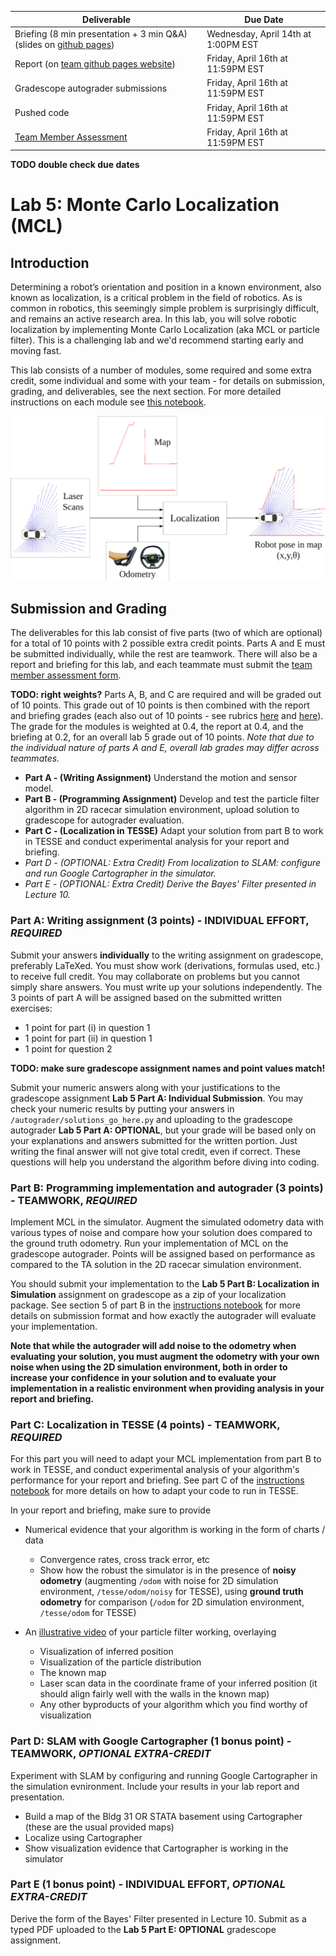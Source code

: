 | Deliverable | Due Date              |
|---------------|----------------------------------------------------------------------------|
| Briefing (8 min presentation + 3 min Q&A) (slides on [github pages](https://github.mit.edu/rss/website2021))  | Wednesday, April 14th at 1:00PM EST |
| Report (on [team github pages website](https://github.mit.edu/rss/website2021)) | Friday, April 16th at 11:59PM EST |
| Gradescope autograder submissions | Friday, April 16th at 11:59PM EST |
| Pushed code | Friday, April 16th at 11:59PM EST |
| [Team Member Assessment](https://docs.google.com/forms/d/e/1FAIpQLSeH7moDd1OhA5nKpBgstc7plhaBMFm3L1H99joylZSgegmQYw/viewform?usp=sf_link) | Friday, April 16th at 11:59PM EST |

**TODO double check due dates**

# Lab 5: Monte Carlo Localization (MCL)

## Introduction

Determining a robot’s orientation and position in a known environment, also known as localization, is a critical problem in the field of robotics. As is common in robotics, this seemingly simple problem is surprisingly difficult, and remains an active research area. In this lab, you will solve robotic localization by implementing Monte Carlo Localization (aka MCL or particle filter). This is a challenging lab and we'd recommend starting early and moving fast.

This lab consists of a number of modules, some required and some extra credit, some individual and some with your team - for details on submission, grading, and deliverables, see the next section. For more detailed instructions on each module see [this notebook](README.ipynb).

<img src="figures/pf.png" width="600">

## Submission and Grading

The deliverables for this lab consist of five parts (two of which are optional) for a total of 10 points with 2 possible extra credit points. Parts A and E must be submitted individually, while the rest are teamwork. There will also be a report and briefing for this lab, and each teammate must submit the [team member assessment form](https://docs.google.com/forms/d/e/1FAIpQLSeH7moDd1OhA5nKpBgstc7plhaBMFm3L1H99joylZSgegmQYw/viewform?usp=sf_link).

**TODO: right weights?**
Parts A, B, and C are required and will be graded out of 10 points. This grade out of 10 points is then combined with the report and briefing grades (each also out of 10 points - see rubrics [here](https://docs.google.com/document/d/1B6l7vKJFN3CPPcMn8cKKArHUU_Bq_YUZ5KxKoP6qMk0/edit?usp=sharing) and [here](https://docs.google.com/document/d/1NmqQP7n1omI9bIshF1Y-MP70gfDkgEeoMjpWv8hjfsY/edit?usp=sharing)). The grade for the modules is weighted at 0.4, the report at 0.4, and the briefing at 0.2, for an overall lab 5 grade out of 10 points. *Note that due to the individual nature of parts A and E, overall lab grades may differ across teammates.*

-   **Part A - (Writing Assignment)** Understand the motion and sensor model.
-   **Part B - (Programming Assignment)** Develop and test the particle filter algorithm in 2D racecar simulation environment, upload solution to gradescope for autograder evaluation.
-   **Part C - (Localization in TESSE)** Adapt your solution from part B to work in TESSE and conduct experimental analysis for your report and briefing.
-   *Part D - (OPTIONAL: Extra Credit) From localization to SLAM: configure and run Google Cartographer in the simulator.*
-   *Part E - (OPTIONAL: Extra Credit) Derive the Bayes' Filter presented in Lecture 10.*

### Part A: Writing assignment (3 points) - **INDIVIDUAL EFFORT**, *REQUIRED*

Submit your answers **individually** to the writing assignment on gradescope, preferably LaTeXed. You must show work (derivations, formulas used, etc.) to receive full credit. You may collaborate on problems but you cannot simply share answers. You must write up your solutions independently. The 3 points of part A will be assigned based on the submitted written exercises:
- 1 point for part (i) in question 1
- 1 point for part (ii) in question 1
- 1 point for question 2

**TODO: make sure gradescope assignment names and point values match!**

Submit your numeric answers along with your justifications to the gradescope assignment **Lab 5 Part A: Individual Submission**. You may check your numeric results by putting your answers in `/autograder/solutions_go_here.py` and uploading to the gradescope autograder **Lab 5 Part A: OPTIONAL**, but your grade will be based only on your explanations and answers submitted for the written portion. Just writing the final answer will not give total credit, even if correct. These questions will help you understand the algorithm before diving into coding.

### Part B: Programming implementation and autograder (3 points) - **TEAMWORK**, *REQUIRED*

Implement MCL in the simulator. Augment the simulated odometry data with various types of noise and compare how your solution does compared to the ground truth odometry. Run your implementation of MCL on the gradescope autograder. Points will be assigned based on performance as compared to the TA solution in the 2D racecar simulation environment.

You should submit your implementation to the **Lab 5 Part B: Localization in Simulation** assignment on gradescope as a zip of your localization package. See section 5 of part B in the [instructions notebook](README.ipynb) for more details on submission format and how exactly the autograder will evaluate your implementation.

**Note that while the autograder will add noise to the odometry when evaluating your solution, you must augment the odometry with your own noise when using the 2D simulation environment, both in order to increase your confidence in your solution and to evaluate your implementation in a realistic environment when providing analysis in your report and briefing.**

### Part C: Localization in TESSE (4 points) - **TEAMWORK**, *REQUIRED*

For this part you will need to adapt your MCL implementation from part B to work in TESSE, and conduct experimental analysis of your algorithm's performance for your report and briefing. See part C of the [instructions notebook](README.ipynb) for more details on how to adapt your code to run in TESSE.

In your report and briefing, make sure to provide
- Numerical evidence that your algorithm is working in the form of charts / data
    - Convergence rates, cross track error, etc
    - Show how the robust the simulator is in the presence of **noisy odometry** (augmenting `/odom` with noise for 2D simulation environment, `/tesse/odom/noisy` for TESSE), using **ground truth odometry** for comparison (`/odom` for 2D simulation environment, `/tesse/odom` for TESSE)

- An [illustrative video](https://www.youtube.com/watch?v=-c_0hSjgLYw&t=6s) of your particle filter working, overlaying
    - Visualization of inferred position
    - Visualization of the particle distribution
    - The known map
    - Laser scan data in the coordinate frame of your inferred position (it should align fairly well with the walls in the known map)
    - Any other byproducts of your algorithm which you find worthy of visualization

### Part D: SLAM with Google Cartographer (1 bonus point) - **TEAMWORK**, *OPTIONAL EXTRA-CREDIT*

Experiment with SLAM by configuring and running Google Cartographer in the simulation evnironment. Include your results in your lab report and presentation.

- Build a map of the Bldg 31 OR STATA basement using Cartographer (these are the usual provided maps)
- Localize using Cartographer
- Show visualization evidence that Cartographer is working in the simulator

### Part E (1 bonus point) - **INDIVIDUAL EFFORT**, *OPTIONAL EXTRA-CREDIT*

Derive the form of the Bayes' Filter presented in Lecture 10. Submit as a typed PDF uploaded to the **Lab 5 Part E: OPTIONAL** gradescope assignment.

